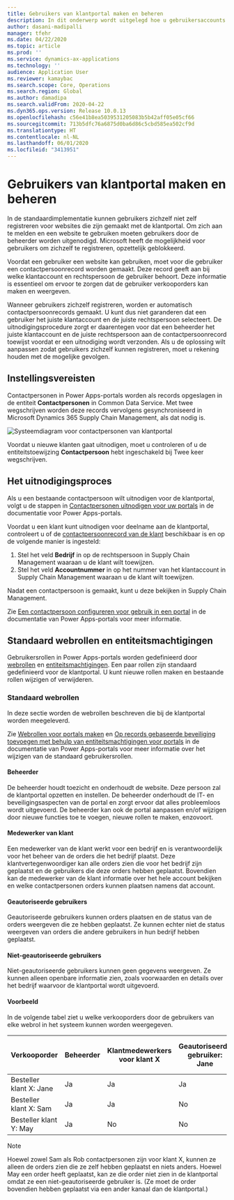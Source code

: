 ```yaml
---
title: Gebruikers van klantportal maken en beheren
description: In dit onderwerp wordt uitgelegd hoe u gebruikersaccounts voor de klantportal maakt en machtigingen hiervoor instelt.
author: dasani-madipalli
manager: tfehr
ms.date: 04/22/2020
ms.topic: article
ms.prod: ''
ms.service: dynamics-ax-applications
ms.technology: ''
audience: Application User
ms.reviewer: kamaybac
ms.search.scope: Core, Operations
ms.search.region: Global
ms.author: damadipa
ms.search.validFrom: 2020-04-22
ms.dyn365.ops.version: Release 10.0.13
ms.openlocfilehash: c56e41b8ea5039531205083b5b42aff05e05cf66
ms.sourcegitcommit: 713b5dfc76a6875d0ba6d86c5cbd585ea502cf9d
ms.translationtype: HT
ms.contentlocale: nl-NL
ms.lasthandoff: 06/01/2020
ms.locfileid: "3413951"
---
```

# <a name="create-and-manage-customer-portal-users"></a>Gebruikers van klantportal maken en beheren

In de standaardimplementatie kunnen gebruikers zichzelf niet zelf registreren voor websites die zijn gemaakt met de klantportal. Om zich aan te melden en een website te gebruiken moeten gebruikers door de beheerder worden uitgenodigd. Microsoft heeft de mogelijkheid voor gebruikers om zichzelf te registreren, opzettelijk geblokkeerd.

Voordat een gebruiker een website kan gebruiken, moet voor die gebruiker een contactpersoonrecord worden gemaakt. Deze record geeft aan bij welke klantaccount en rechtspersoon de gebruiker behoort. Deze informatie is essentieel om ervoor te zorgen dat de gebruiker verkooporders kan maken en weergeven.

Wanneer gebruikers zichzelf registreren, worden er automatisch contactpersoonrecords gemaakt. U kunt dus niet garanderen dat een gebruiker het juiste klantaccount en de juiste rechtspersoon selecteert. De uitnodigingsprocedure zorgt er daarentegen voor dat een beheerder het juiste klantaccount en de juiste rechtspersoon aan de contactpersoonrecord toewijst voordat er een uitnodiging wordt verzonden. Als u de oplossing wilt aanpassen zodat gebruikers zichzelf kunnen registreren, moet u rekening houden met de mogelijke gevolgen.

## <a name="prerequisite-setup"></a>Instellingsvereisten

Contactpersonen in Power Apps-portals worden als records opgeslagen in de entiteit **Contactpersonen** in Common Data Service. Met twee wegschrijven worden deze records vervolgens gesynchroniseerd in Microsoft Dynamics 365 Supply Chain Management, als dat nodig is.

![![Systeemdiagram voor contactpersonen van klantportal](media/customer-portal-contacts.png "Systeemdiagram voor contactpersonen van klantportal")](media/customer-portal-contacts.png "System diagram for Customer portal contacts")

Voordat u nieuwe klanten gaat uitnodigen, moet u controleren of u de entiteitstoewijzing **Contactpersoon** hebt ingeschakeld bij Twee keer wegschrijven.

## <a name="the-invitation-process"></a>Het uitnodigingsproces

Als u een bestaande contactpersoon wilt uitnodigen voor de klantportal, volgt u de stappen in [Contactpersonen uitnodigen voor uw portals](https://docs.microsoft.com/powerapps/maker/portals/configure/invite-contacts) in de documentatie voor Power Apps-portals.

Voordat u een klant kunt uitnodigen voor deelname aan de klantportal, controleert u of de [contactpersoonrecord van de klant](https://docs.microsoft.com/powerapps/maker/portals/configure/configure-contacts) beschikbaar is en op de volgende manier is ingesteld:

1. Stel het veld **Bedrijf** in op de rechtspersoon in Supply Chain Management waaraan u de klant wilt toewijzen.
2. Stel het veld **Accountnummer** in op het nummer van het klantaccount in Supply Chain Management waaraan u de klant wilt toewijzen.

Nadat een contactpersoon is gemaakt, kunt u deze bekijken in Supply Chain Management.

Zie [Een contactpersoon configureren voor gebruik in een portal](https://docs.microsoft.com/powerapps/maker/portals/configure/configure-contacts) in de documentatie van Power Apps-portals voor meer informatie.

## <a name="out-of-box-web-roles-and-entity-permissions"></a>Standaard webrollen en entiteitsmachtigingen

Gebruikersrollen in Power Apps-portals worden gedefinieerd door [webrollen](https://docs.microsoft.com/powerapps/maker/portals/configure/create-web-roles) en [entiteitsmachtigingen](https://docs.microsoft.com/powerapps/maker/portals/configure/assign-entity-permissions). Een paar rollen zijn standaard gedefinieerd voor de klantportal. U kunt nieuwe rollen maken en bestaande rollen wijzigen of verwijderen.

### <a name="out-of-box-web-roles"></a>Standaard webrollen

In deze sectie worden de webrollen beschreven die bij de klantportal worden meegeleverd.

Zie [Webrollen voor portals maken](https://docs.microsoft.com/powerapps/maker/portals/configure/create-web-roles) en [Op records gebaseerde beveiliging toevoegen met behulp van entiteitsmachtigingen voor portals](https://docs.microsoft.com/powerapps/maker/portals/configure/assign-entity-permissions) in de documentatie van Power Apps-portals voor meer informatie over het wijzigen van de standaard gebruikersrollen.

#### <a name="administrator"></a>Beheerder

De beheerder houdt toezicht en onderhoudt de website. Deze persoon zal de klantportal opzetten en instellen. De beheerder onderhoudt de IT- en beveiligingsaspecten van de portal en zorgt ervoor dat alles probleemloos wordt uitgevoerd. De beheerder kan ook de portal aanpassen en/of wijzigen door nieuwe functies toe te voegen, nieuwe rollen te maken, enzovoort.

#### <a name="customer-representative"></a>Medewerker van klant

Een medewerker van de klant werkt voor een bedrijf en is verantwoordelijk voor het beheer van de orders die het bedrijf plaatst. Deze klantvertegenwoordiger kan alle orders zien die voor het bedrijf zijn geplaatst en de gebruikers die deze orders hebben geplaatst. Bovendien kan de medewerker van de klant informatie over het hele account bekijken en welke contactpersonen orders kunnen plaatsen namens dat account.

#### <a name="authorized-users"></a>Geautoriseerde gebruikers

Geautoriseerde gebruikers kunnen orders plaatsen en de status van de orders weergeven die ze hebben geplaatst. Ze kunnen echter niet de status weergeven van orders die andere gebruikers in hun bedrijf hebben geplaatst.

#### <a name="unauthorized-users"></a>Niet-geautoriseerde gebruikers

Niet-geautoriseerde gebruikers kunnen geen gegevens weergeven. Ze kunnen alleen openbare informatie zien, zoals voorwaarden en details over het bedrijf waarvoor de klantportal wordt uitgevoerd.

#### <a name="example"></a>Voorbeeld

In de volgende tabel ziet u welke verkooporders door de gebruikers van elke webrol in het systeem kunnen worden weergegeven.

| Verkooporder | Beheerder | Klantmedewerkers voor klant&nbsp;X | Geautoriseerde gebruiker: Jane | Geautoriseerde gebruiker: Sam | Niet-geautoriseerde gebruikers: May |
|---|---|---|---|---|---|
| Besteller klant&nbsp;X:&nbsp;Jane | Ja | Ja | Ja | No | No |
| Besteller klant&nbsp;X:&nbsp;Sam | Ja | Ja | No | Ja | No |
| Besteller&nbsp;klant Y:&nbsp;May | Ja | No | No | No | No |

> [!NOTE]
> Hoewel zowel Sam als Rob contactpersonen zijn voor klant X, kunnen ze alleen de orders zien die ze zelf hebben geplaatst en niets anders. Hoewel May een order heeft geplaatst, kan ze die order niet zien in de klantportal omdat ze een niet-geautoriseerde gebruiker is. (Ze moet de order bovendien hebben geplaatst via een ander kanaal dan de klantportal.)

